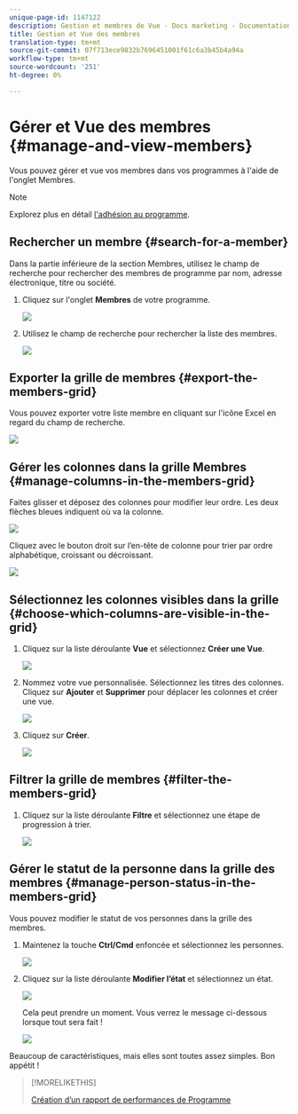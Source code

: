 ```yaml
---
unique-page-id: 1147122
description: Gestion et membres de Vue - Docs marketing - Documentation du produit
title: Gestion et Vue des membres
translation-type: tm+mt
source-git-commit: 07f713ece9832b7696451001f61c6a3b45b4a94a
workflow-type: tm+mt
source-wordcount: '251'
ht-degree: 0%

---
```



# Gérer et Vue des membres {#manage-and-view-members}

Vous pouvez gérer et vue vos membres dans vos programmes à l&#39;aide de l&#39;onglet Membres.

>[!NOTE]
>
>Explorez plus en détail [l&#39;adhésion au programme](/help/marketo/product-docs/core-marketo-concepts/programs/creating-programs/understanding-program-membership.md).

## Rechercher un membre {#search-for-a-member}

Dans la partie inférieure de la section Membres, utilisez le champ de recherche pour rechercher des membres de programme par nom, adresse électronique, titre ou société.

1. Cliquez sur l&#39;onglet **Membres** de votre programme.

   ![](assets/image2014-10-1-16-3a0-3a29.png)

1. Utilisez le champ de recherche pour rechercher la liste des membres.

   ![](assets/image2014-10-1-16-3a7-3a20.png)

## Exporter la grille de membres {#export-the-members-grid}

Vous pouvez exporter votre liste membre en cliquant sur l&#39;icône Excel en regard du champ de recherche.

![](assets/image2014-10-1-16-3a9-3a55.png)

## Gérer les colonnes dans la grille Membres {#manage-columns-in-the-members-grid}

Faites glisser et déposez des colonnes pour modifier leur ordre. Les deux flèches bleues indiquent où va la colonne.

![](assets/image2014-10-1-16-3a25-3a30.png)

Cliquez avec le bouton droit sur l’en-tête de colonne pour trier par ordre alphabétique, croissant ou décroissant.

![](assets/image2014-10-1-17-3a3-3a28.png)

## Sélectionnez les colonnes visibles dans la grille {#choose-which-columns-are-visible-in-the-grid}

1. Cliquez sur la liste déroulante **Vue** et sélectionnez **Créer une Vue**.

   ![](assets/image2014-10-1-16-3a32-3a43.png)

1. Nommez votre vue personnalisée. Sélectionnez les titres des colonnes. Cliquez sur **Ajouter** et **Supprimer** pour déplacer les colonnes et créer une vue.

   ![](assets/image2014-10-1-16-3a36-3a52.png)

1. Cliquez sur **Créer**.

   ![](assets/image2014-10-1-16-3a38-3a7.png)

## Filtrer la grille de membres {#filter-the-members-grid}

1. Cliquez sur la liste déroulante **Filtre** et sélectionnez une étape de progression à trier.

   ![](assets/image2014-10-1-16-3a42-3a4.png)

## Gérer le statut de la personne dans la grille des membres {#manage-person-status-in-the-members-grid}

Vous pouvez modifier le statut de vos personnes dans la grille des membres.

1. Maintenez la touche **Ctrl/Cmd** enfoncée et sélectionnez les personnes.

   ![](assets/image2014-10-1-16-3a44-3a27.png)

1. Cliquez sur la liste déroulante **Modifier l’état** et sélectionnez un état.

   ![](assets/image2014-10-1-16-3a47-3a45.png)

   Cela peut prendre un moment. Vous verrez le message ci-dessous lorsque tout sera fait !

   ![](assets/changestatusconfirm.png)

Beaucoup de caractéristiques, mais elles sont toutes assez simples. Bon appétit !

>[!MORELIKETHIS]
>
>[Création d’un rapport de performances de Programme](/help/marketo/product-docs/core-marketo-concepts/programs/program-performance-report/create-a-program-performance-report.md)
